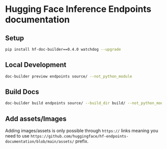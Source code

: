 # Hugging Face Inference Endpoints documentation

## Setup

```bash
pip install hf-doc-builder==0.4.0 watchdog --upgrade
```

## Local Development

```bash
doc-builder preview endpoints source/ --not_python_module
```

## Build Docs

```bash
doc-builder build endpoints source/ --build_dir build/ --not_python_module
```

## Add assets/Images

Adding images/assets is only possible through `https://` links meaning you need to use `https://github.com/huggingface/hf-endpoints-documentation/blob/main/assets/` prefix.